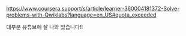https://www.coursera.support/s/article/learner-360004181372-Solve-problems-with-Qwiklabs?language=en_US#quota_exceeded

대부분 유튜브에 잘 나와 있습니다!!
